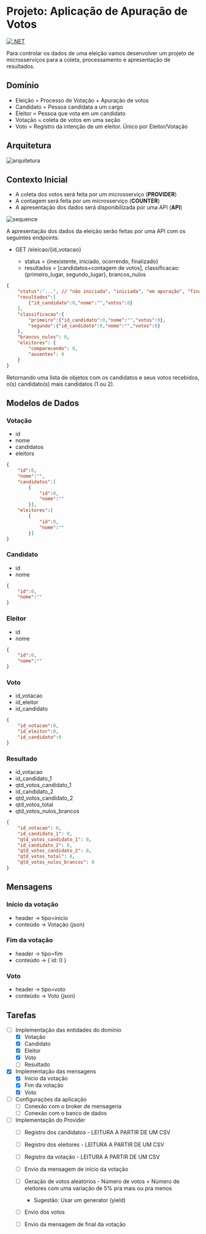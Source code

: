 # Projeto: Aplicação de Apuração de Votos

[![.NET](https://github.com/guionardo/eleicoes-ambevtech/actions/workflows/dotnet.yml/badge.svg)](https://github.com/guionardo/eleicoes-ambevtech/actions/workflows/dotnet.yml)

Para controlar os dados de uma eleição vamos desenvolver um projeto de microsserviços para a coleta, processamento e apresentação de resultados.

## Domínio

* Eleição = Processo de Votação + Apuração de votos
* Candidato = Pessoa candidata a um cargo
* Eleitor = Pessoa que vota em um candidato
* Votação = coleta de votos em uma seção
* Voto = Registro da intenção de um eleitor. Único por Eleitor/Votação
  
## Arquitetura

![arquitetura](Docs/08_projeto_arquitetura.svg)

## Contexto Inicial

* A coleta dos votos será feita por um microsserviço (**PROVIDER**)
* A contagem será feita por um  microsserviço (**COUNTER**)
* A apresentação dos dados será disponibilizada por uma API (**API**)

![sequence](Docs/08_sequence_diagram.svg)

A apresentação dos dados da eleição serão feitas por uma API com os seguintes endpoints:

* GET /eleicao/{id_votacao}
  
  * status = {inexistente, iniciado, ocorrendo, finalizado}
  * resultados = [candidatos+contagem de votos], classificacao:{primeiro_lugar, segundo_lugar}, brancos_nulos

```json
{
    "status":"...", // "não iniciada", "iniciada", "em apuração", "finalizada"
    "resultados":[
        {"id_candidato":0,"nome":"","votos":0}
    ],
    "classificacao":{
        "primeiro":{"id_candidato":0,"nome":"","votos":0},
        "segundo":{"id_candidato":0,"nome":"","votos":0}
    },
    "brancos_nulos": 0,
    "eleitores": {
        "comparecendo": 0,
        "ausentes": 0
    }
}
```

Retornando uma lista de objetos com os candidatos e seus votos recebidos, o(s) candidato(s) mais candidatos (1 ou 2).

## Modelos de Dados

### Votação

* id
* nome
* candidatos
* eleitors

```json
{
    "id":0,
    "nome":"",
    "candidatos":[
        {
            "id":0,
            "nome":""
        }],
    "eleitores":[
        {
            "id":0,
            "nome":""
        }]
}
```

### Candidato

* id
* nome

```json
{
    "id":0,
    "nome":""
}
```

### Eleitor

* id
* nome

```json
{
    "id":0,
    "nome":""
}
```

### Voto

* id_votacao
* id_eleitor
* id_candidato

```json
{
    "id_votacao":0,
    "id_eleitor":0,
    "id_candidato":0
}
```

### Resultado

* id_votacao
* id_candidato_1
* qtd_votos_candidato_1
* id_candidato_2
* qtd_votos_candidato_2
* qtd_votos_total
* qtd_votos_nulos_brancos

```json
{
    "id_votacao": 0,
    "id_candidato_1": 0,
    "qtd_votos_candidato_1": 0,
    "id_candidato_2": 0,
    "qtd_votos_candidato_2": 0,
    "qtd_votos_total": 0,
    "qtd_votos_nulos_brancos": 0
}
```

## Mensagens

### Início da votação

* header -> tipo=inicio
* conteúdo -> Votação (json)

### Fim da votação

* header -> tipo=fim
* conteúdo -> { id: 0 }

### Voto

* header -> tipo=voto
* conteúdo -> Voto (json)

## Tarefas

- [ ] Implementação das entidades do domínio
    - [x] Votação
    - [x] Candidato
    - [x] Eleitor
    - [x] Voto
    - [ ] Resultado
- [x] Implementação das mensagens
    - [x] Início da votação
    - [x] Fim da votação
    - [x] Voto
- [ ] Configurações da aplicação
    - [ ] Conexão com o broker de mensageria
    - [ ] Conexão com o banco de dados
- [ ] Implementação do Provider
    - [ ] Registro dos candidatos - LEITURA A PARTIR DE UM CSV
    - [ ] Registro dos eleitores - LEITURA A PARTIR DE UM CSV
    - [ ] Registro da votação - LEITURA A PARTIR DE UM CSV
    - [ ] Envio da mensagem de início da votação
    - [ ] Geração de votos aleatórios - Número de votos = Número de eleitores com uma variação de 5% pra mais ou pra menos
        - Sugestão: Usar um generator (yield)
    - [ ] Envio dos votos
    - [ ] Envio da mensagem de final da votação



